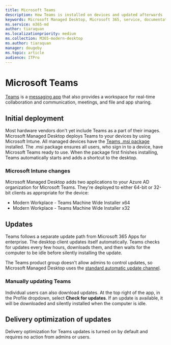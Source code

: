 ```yaml
---
title: Microsoft Teams
description: How Teams is installed on devices and updated afterwards 
keywords: Microsoft Managed Desktop, Microsoft 365, service, documentation, apps, line-of-business apps, LOB apps
ms.service: m365-md
author: tiaraquan
ms.localizationpriority: medium
ms.collection: M365-modern-desktop
ms.author: tiaraquan
manager: dougeby
ms.topic: article
audience: ITPro
---
```


# Microsoft Teams

[Teams](https://www.microsoft.com/microsoft-365/microsoft-teams/group-chat-software) is a [messaging app](https://support.microsoft.com/office/microsoft-teams-basics-6d5f52e6-5306-4096-ac24-c3082b79eaf0) that also provides a workspace for real-time collaboration and communication, meetings, and file and app sharing.

## Initial deployment

Most hardware vendors don't yet include Teams as a part of their images. Microsoft Managed Desktop deploys Teams to your devices by using Microsoft Intune. All managed devices have the [Teams .msi package](/MicrosoftTeams/msi-deployment#how-the-microsoft-teams-msi-package-works) installed. The .msi package ensures all users, who sign in to a device, have Microsoft Teams ready to use. When the package first finishes installing, Teams automatically starts and adds a shortcut to the desktop.

### Microsoft Intune changes

Microsoft Managed Desktop adds two applications to your Azure AD organization for Microsoft Teams. They're deployed to either 64-bit or 32-bit clients as appropriate for the device:  

- Modern Workplace - Teams Machine Wide Installer x64  
- Modern Workplace - Teams Machine Wide Installer x32

## Updates

Teams follows a separate update path from Microsoft 365 Apps for enterprise. The desktop client updates itself automatically. Teams checks for updates every few hours, downloads them, and then waits for the computer to be idle before silently installing the update.  

The Teams product group doesn't allow admins to control updates, so Microsoft Managed Desktop uses the [standard automatic update channel](/microsoftteams/teams-client-update#can-admins-deploy-updates-instead-of-teams-auto-updating).

### Manually updating Teams

Individual users can also download updates. At the top right of the app, in the Profile dropdown, select **Check for updates**. If an update is available, it will be downloaded and silently installed when the computer is idle.

## Delivery optimization of updates

Delivery optimization for Teams updates is turned on by default and requires no action from admins or users.
